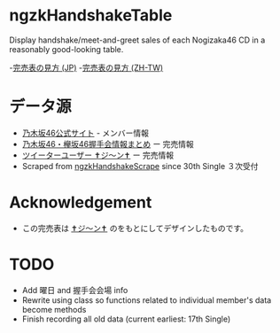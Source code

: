# ngzkHandshakeTable
 Display handshake/meet-and-greet sales of each Nogizaka46 CD in a reasonably good-looking table.

-[完売表の見方 (JP)](https://ameblo.jp/seto-kasumi/entry-11695182533.html) 
-[完売表の見方 (ZH-TW)](https://pttyes.com/SakaTalk/M.1648729058.A.59E) 

# データ源
- [乃木坂46公式サイト](nogizaka46.com) - メンバー情報
- [乃木坂46・欅坂46握手会情報まとめ](https://ameblo.jp/seto-kasumi/) ー 完売情報
- [ツイーターユーザー ✝︎ジ〜ン✝︎](https://twitter.com/lovefiaa) ー 完売情報
- Scraped from [ngzkHandshakeScrape](https://github.com/universallyleo/ngzkHandshakeScrape) since 30th Single ３次受付

# Acknowledgement
- この完売表は [✝︎ジ〜ン✝︎](https://twitter.com/lovefiaa) のをもとにしてデザインしたものです。

# TODO
- Add 曜日 and 握手会会場 info
- Rewrite using class so functions related to individual member's data become methods
- Finish recording all old data (current earliest: 17th Single)
